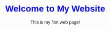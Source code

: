 <!DOCTYPE html>
<html>
<head>
    <title>My First Website</title>
    <style>
        body { text-align: center; font-family: Arial, sans-serif; }
        h1 { color: blue; }
    </style>
</head>
<body>
    <h1>Welcome to My Website</h1>
    <p>This is my first web page!</p>
</body>
</html>
